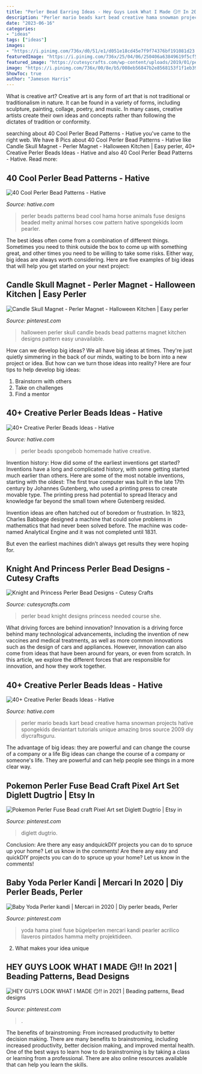 ```yaml
---
title: "Perler Bead Earring Ideas - Hey Guys Look What I Made 😏‼ In 2021"
description: "Perler mario beads kart bead creative hama snowman projects hative spongekids deviantart tutorials unique amazing bros source 2009 diy diycraftsguru"
date: "2023-06-16"
categories:
- "ideas"
tags: ["ideas"]
images:
- "https://i.pinimg.com/736x/d0/51/e1/d051e18cd45e7f9f74376bf191081d23.jpg"
featuredImage: "https://i.pinimg.com/736x/25/04/06/250406a63849619f5cf56718dc790d78.jpg"
featured_image: "https://cutesycrafts.com/wp-content/uploads/2019/01/perler-bead-patterns05.jpg"
image: "https://i.pinimg.com/736x/00/8e/b5/008eb56847b2e8568153f1f1eb395c11.jpg"
ShowToc: true
author: "Jameson Harris"
---
```



What is creative art?
Creative art is any form of art that is not traditional or traditionalism in nature. It can be found in a variety of forms, including sculpture, painting, collage, poetry, and music. In many cases, creative artists create their own ideas and concepts rather than following the dictates of tradition or conformity.

	

		
searching about 40 Cool Perler Bead Patterns - Hative you've came to the right web. We have 8 Pics about 40 Cool Perler Bead Patterns - Hative like Candle Skull Magnet - Perler Magnet - Halloween Kitchen | Easy perler, 40+ Creative Perler Beads Ideas - Hative and also 40 Cool Perler Bead Patterns - Hative. Read more:
		
    
## 40 Cool Perler Bead Patterns - Hative

<img loading=lazy src="https://hative.com/wp-content/uploads/2014/04/perler-beads-patterns/15-horse-perler-beads-patterns.jpg" onerror="this.onerror=null;this.src='https://tse1.mm.bing.net/th?id=OIP.iTzn_gFr88Mhb66mBLKYYQHaHa&amp;pid=15.1';" alt="40 Cool Perler Bead Patterns - Hative">

_Source: hative.com_

>perler beads patterns bead cool hama horse animals fuse designs beaded melty animal horses cow pattern hative spongekids loom pearler. 

	

The best ideas often come from a combination of different things. Sometimes you need to think outside the box to come up with something great, and other times you need to be willing to take some risks. Either way, big ideas are always worth considering. Here are five examples of big ideas that will help you get started on your next project: 

    
## Candle Skull Magnet - Perler Magnet - Halloween Kitchen | Easy Perler

<img loading=lazy src="https://i.pinimg.com/736x/d0/51/e1/d051e18cd45e7f9f74376bf191081d23.jpg" onerror="this.onerror=null;this.src='https://tse2.mm.bing.net/th?id=OIP.NywLDWQUEf6FezYx784IUAHaJ3&amp;pid=15.1';" alt="Candle Skull Magnet - Perler Magnet - Halloween Kitchen | Easy perler">

_Source: pinterest.com_

>halloween perler skull candle beads bead patterns magnet kitchen designs pattern easy unavailable. 

	

How can we develop big ideas?
We all have big ideas at times. They're just quietly simmering in the back of our minds, waiting to be born into a new project or idea. But how can we turn those ideas into reality? Here are four tips to help develop big ideas: 
1. Brainstorm with others 
2. Take on challenges 
3. Find a mentor 

    
## 40+ Creative Perler Beads Ideas - Hative

<img loading=lazy src="https://hative.com/wp-content/uploads/2014/04/perler-beads-ideas/26-homemade-spongebob.jpg" onerror="this.onerror=null;this.src='https://tse1.mm.bing.net/th?id=OIP.97VK1uwdTlMld_b26Hz_GgHaFj&amp;pid=15.1';" alt="40+ Creative Perler Beads Ideas - Hative">

_Source: hative.com_

>perler beads spongebob homemade hative creative. 

	

Invention history: How did some of the earliest inventions get started?
Inventions have a long and complicated history, with some getting started much earlier than others. Here are some of the most notable inventions, starting with the oldest:
The first true computer was built in the late 17th century by Johannes Gutenberg, who used a printing press to create movable type. The printing press had potential to spread literacy and knowledge far beyond the small town where Gutenberg resided.

Invention ideas are often hatched out of boredom or frustration. In 1823, Charles Babbage designed a machine that could solve problems in mathematics that had never been solved before. The machine was code-named Analytical Engine and it was not completed until 1831.

But even the earliest machines didn’t always get results they were hoping for.

    
## Knight And Princess Perler Bead Designs - Cutesy Crafts

<img loading=lazy src="https://cutesycrafts.com/wp-content/uploads/2019/01/perler-bead-patterns05.jpg" onerror="this.onerror=null;this.src='https://tse2.mm.bing.net/th?id=OIP.XIXudRh-htj1Mu6OdiJIfgHaLH&amp;pid=15.1';" alt="Knight and Princess Perler Bead Designs - Cutesy Crafts">

_Source: cutesycrafts.com_

>perler bead knight designs princess needed course she. 

	

What driving forces are behind innovation?
Innovation is a driving force behind many technological advancements, including the invention of new vaccines and medical treatments, as well as more common innovations such as the design of cars and appliances. However, innovation can also come from ideas that have been around for years, or even from scratch. In this article, we explore the different forces that are responsible for innovation, and how they work together.

    
## 40+ Creative Perler Beads Ideas - Hative

<img loading=lazy src="http://hative.com/wp-content/uploads/2014/04/perler-beads-ideas/7-mario-perler-bead.jpg" onerror="this.onerror=null;this.src='https://tse2.mm.bing.net/th?id=OIP.zULHWMOw4dnxqqloE6_oTAHaE7&amp;pid=15.1';" alt="40+ Creative Perler Beads Ideas - Hative">

_Source: hative.com_

>perler mario beads kart bead creative hama snowman projects hative spongekids deviantart tutorials unique amazing bros source 2009 diy diycraftsguru. 

	

The advantage of big ideas: they are powerful and can change the course of a company or a life
Big ideas can change the course of a company or someone's life. They are powerful and can help people see things in a more clear way.

    
## Pokemon Perler Fuse Bead Craft Pixel Art Set Diglett Dugtrio | Etsy In

<img loading=lazy src="https://i.pinimg.com/736x/25/04/06/250406a63849619f5cf56718dc790d78.jpg" onerror="this.onerror=null;this.src='https://tse4.mm.bing.net/th?id=OIP.gJz9VA7iqS0CPoz72X291QHaFu&amp;pid=15.1';" alt="Pokemon Perler Fuse Bead craft Pixel Art set Diglett Dugtrio | Etsy in">

_Source: pinterest.com_

>diglett dugtrio. 

	

Conclusion: Are there any easy andquickDIY projects you can do to spruce up your home? Let us know in the comments!
Are there any easy and quickDIY projects you can do to spruce up your home? Let us know in the comments!

    
## Baby Yoda Perler Kandi | Mercari In 2020 | Diy Perler Beads, Perler

<img loading=lazy src="https://i.pinimg.com/736x/5b/f9/7b/5bf97bc74ff2d222444d624dfd749fb9.jpg" onerror="this.onerror=null;this.src='https://tse1.mm.bing.net/th?id=OIP.iDcaHABf47FJEslboqQ4vwHaLo&amp;pid=15.1';" alt="Baby Yoda Perler kandi | Mercari in 2020 | Diy perler beads, Perler">

_Source: pinterest.com_

>yoda hama pixel fuse bügelperlen mercari kandi pearler acrilico llaveros pintados hamma melty projektideen. 

	

2. What makes your idea unique 

    
## HEY GUYS LOOK WHAT I MADE 😏‼ In 2021 | Beading Patterns, Bead Designs

<img loading=lazy src="https://i.pinimg.com/736x/00/8e/b5/008eb56847b2e8568153f1f1eb395c11.jpg" onerror="this.onerror=null;this.src='https://tse2.mm.bing.net/th?id=OIP.gPZguF3ImssbLwwgn2yVKQHaJ3&amp;pid=15.1';" alt="HEY GUYS LOOK WHAT I MADE 😏‼ in 2021 | Beading patterns, Bead designs">

_Source: pinterest.com_

>. 

	

The benefits of brainstroming: From increased productivity to better decision making.
There are many benefits to brainstroming, including increased productivity, better decision making, and improved mental health. One of the best ways to learn how to do brainstroming is by taking a class or learning from a professional. There are also online resources available that can help you learn the skills.

